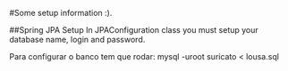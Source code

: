 #Some setup information :).

##Spring JPA Setup
In JPAConfiguration class you must setup your database name, login and password.
  	
Para configurar o banco tem que rodar:
mysql -uroot suricato < lousa.sql
